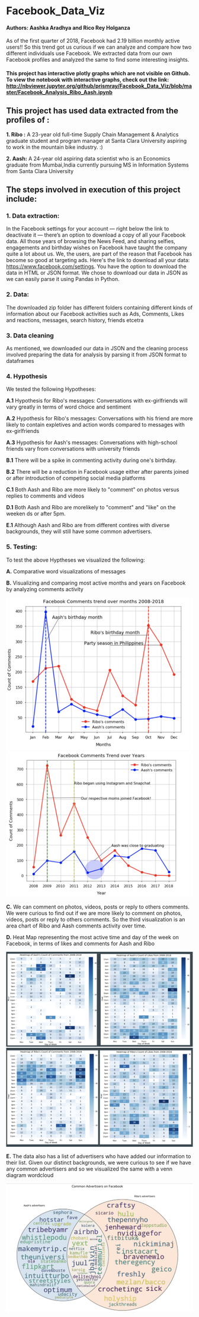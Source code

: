 # Facebook_Data_Viz

#### Authors: Aashka Aradhya and Rico Rey Holganza
As of the first quarter of 2018, Facebook had 2.19 billion monthly active users!!
So this trend got us curious if we can analyze and compare how two different individuals use Facebook. We extracted data from our own Facebook profiles and analyzed the same to find some interesting insights.

#### This project has interactive plotly graphs which are not visible on Github. To view the notebook with interactive graphs, check out the link: http://nbviewer.jupyter.org/github/prismray/Facebook_Data_Viz/blob/master/Facebook_Analysis_Ribo_Aash.ipynb

## **This project has used data extracted from the profiles of :**

**1. Ribo :** A 23-year old full-time Supply Chain Management & Analytics graduate student and program manager at Santa Clara University aspiring to work in the mountain bike industry. :)

**2. Aash:** A 24-year old aspiring data scientist who is an Economics graduate from Mumbai,India currently pursuing MS in Information Systems from Santa Clara University

## **The steps involved in execution of this project include:**

### **1. Data extraction:** 
In the Facebook settings for your account — right below the link to deactivate it — there’s an option to download a copy of all your Facebook data. All those years of browsing the News Feed, and sharing selfies, engagements and birthday wishes on Facebook have taught the company quite a lot about us. We, the users, are part of the reason that Facebook has become so good at targeting ads. Here's the link to download all your data: https://www.facebook.com/settings. You have the option to download the data in HTML or JSON format. We chose to download our data in JSON as we can easily parse it using Pandas in Python.

### **2. Data:** 
The downloaded zip folder has different folders containing different kinds of information about our Facebook activities such as Ads, Comments, Likes and reactions, messages, search history, friends etcetra

### **3. Data cleaning** 
As mentioned, we downloaded our data in JSON and the cleaning process involved preparing the data for analysis by parsing it from JSON format to dataframes

### **4. Hypothesis** 
We tested the following Hypotheses:

**A.1** Hypothesis for Ribo's messages: Conversations with ex-girlfriends will vary greatly in terms of word choice and sentiment

**A.2** Hypothesis for Ribo's messages: Conversations with his friend are more likely to contain expletives and action words compared to messages with ex-girlfriends

**A.3** Hypothesis for Aash's messages: Conversations with high-school friends vary from conversations with university friends

**B.1** There will be a spike in commenting activity during one's birthday.

**B.2** There will be a reduction in Facebook usage either after parents joined or after introduction of competing social media platforms

**C.1** Both Aash and Ribo are more likely to "comment" on photos versus replies to comments and videos

**D.1** Both Aash and Ribo are morelikely to "comment" and "like" on the weeken ds or after 5pm.

**E.1** Although Aash and Ribo are from different contires with diverse backgrounds, they will still have some common advertisers.

### **5. Testing:** 
To test the above Hyptheses we visualized the following:

**A.** Comparative word visualizations of messages

**B.** Visualizing and comparing most active months and years on Facebook by analyzing comments activity

![](Images/B.1_Facebook_activity_over_years.png)
![](Images/B.2_Facebook_activity_over_months.png)

**C.** We can comment on photos, videos, posts or reply to others comments. We were curious to find out if we are more likely to comment on photos, videos, posts or reply to others comments. So the third visualization is an area chart of Ribo and Aash comments activity over time.

**D.** Heat Map representing the most active time and day of the week on Facebook, in terms of likes and comments for Aash and Ribo

![](Images/D.1.2_HeatMap_Facebook_Comments_Aash.png)
![](Images/D.1.1_HeatMap_Facebook_Comments_Ribo.png)

**E.** The data also has a list of advertisers who have added our information to their list. Given our distinct backgrounds, we were curious to see if we have any common advertisers and so we visualized the same with a venn diagram wordcloud

![](Images/E.1_Common_Advertisers_VennWordcloud.png)
